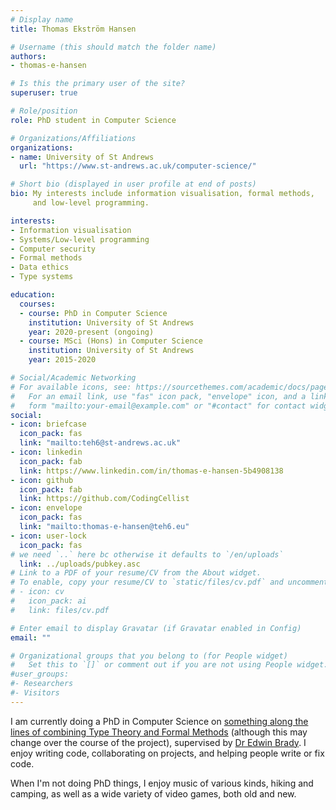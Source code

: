 ```yaml
---
# Display name
title: Thomas Ekström Hansen

# Username (this should match the folder name)
authors:
- thomas-e-hansen

# Is this the primary user of the site?
superuser: true

# Role/position
role: PhD student in Computer Science

# Organizations/Affiliations
organizations:
- name: University of St Andrews
  url: "https://www.st-andrews.ac.uk/computer-science/"

# Short bio (displayed in user profile at end of posts)
bio: My interests include information visualisation, formal methods,
     and low-level programming.

interests:
- Information visualisation
- Systems/Low-level programming
- Computer security
- Formal methods
- Data ethics
- Type systems

education:
  courses:
  - course: PhD in Computer Science
    institution: University of St Andrews
    year: 2020-present (ongoing)
  - course: MSci (Hons) in Computer Science
    institution: University of St Andrews
    year: 2015-2020

# Social/Academic Networking
# For available icons, see: https://sourcethemes.com/academic/docs/page-builder/#icons
#   For an email link, use "fas" icon pack, "envelope" icon, and a link in the
#   form "mailto:your-email@example.com" or "#contact" for contact widget.
social:
- icon: briefcase
  icon_pack: fas
  link: "mailto:teh6@st-andrews.ac.uk"
- icon: linkedin
  icon_pack: fab
  link: https://www.linkedin.com/in/thomas-e-hansen-5b4908138
- icon: github
  icon_pack: fab
  link: https://github.com/CodingCellist
- icon: envelope
  icon_pack: fas
  link: "mailto:thomas-e-hansen@teh6.eu"
- icon: user-lock
  icon_pack: fas
# we need `..` here bc otherwise it defaults to `/en/uploads`
  link: ../uploads/pubkey.asc
# Link to a PDF of your resume/CV from the About widget.
# To enable, copy your resume/CV to `static/files/cv.pdf` and uncomment the lines below.
# - icon: cv
#   icon_pack: ai
#   link: files/cv.pdf

# Enter email to display Gravatar (if Gravatar enabled in Config)
email: ""

# Organizational groups that you belong to (for People widget)
#   Set this to `[]` or comment out if you are not using People widget.
#user_groups:
#- Researchers
#- Visitors
---
```


I am currently doing a PhD in Computer Science on
[something along the lines of combining Type Theory and Formal Methods](../uploads/phd-proposal.pdf)
(although this may change over the course of the project), supervised by
[Dr Edwin Brady](https://www.type-driven.org.uk/edwinb/). I enjoy writing code,
collaborating on projects, and helping people write or fix code.

When I'm not doing PhD things, I enjoy music of various kinds, hiking and
camping, as well as a wide variety of video games, both old and new.
<!--
I do Japanese Jujitsu (or rather 'did', in the Before Times) and occasionally
play the cello
-->


